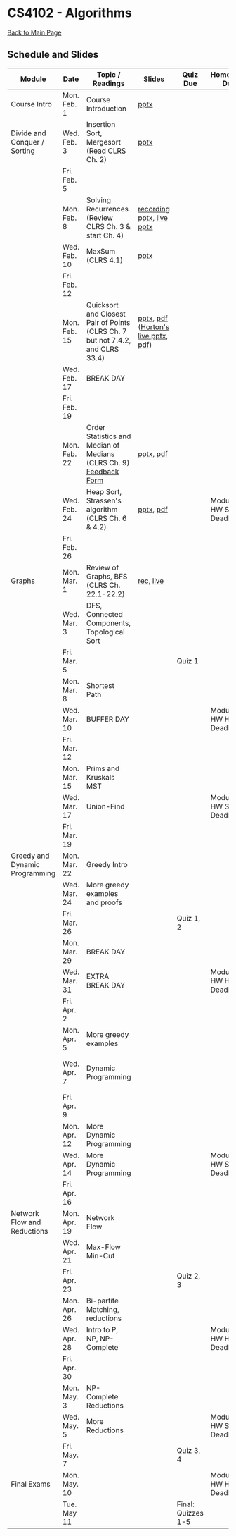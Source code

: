 CS4102 - Algorithms
===============================

[Back to Main Page](../readme.html)

<a name="introduction"></a>Schedule and Slides
--------------------------------------- 

| Module | Date | Topic / Readings | Slides | Quiz Due | Homework Due | Recommended Deadline
|-----------------|------|-----------------------------|-------| -------| ------------------| ------------------|
| Course Intro | Mon. Feb. 1 | Course Introduction | [pptx](./courseintroduction.pptx) | | | |
| Divide and Conquer / Sorting | Wed. Feb. 3 | Insertion Sort, Mergesort <br/> (Read CLRS Ch. 2) | [pptx](./sorting-intro.pptx) | | | |
| | Fri. Feb. 5  | | | | |
| | Mon. Feb. 8 | Solving Recurrences  <br/> (Review CLRS Ch. 3 & start Ch. 4) | [recording pptx](./recurrences_recorded.pptx), [live pptx](./recurrences_live.pptx) | | | |
| | Wed. Feb. 10 | MaxSum <br/> (CLRS 4.1)| [pptx](./maxsum_recorded.pptx) | | | |
| | Fri. Feb. 12  | | | | | |
| | Mon. Feb. 15 | Quicksort and Closest Pair of Points <br/> (CLRS Ch. 7 but not 7.4.2, and CLRS 33.4) | [pptx](./closestpair_quicksort.pptx), [pdf](./closestpair_quicksort.pdf) <br/> ([Horton's live pptx](./closestpair_quicksort_live.pptx), [pdf](./closestpair_quicksort_live.pdf)) | | | |
| | Wed. Feb. 17 | BREAK DAY | | | | Prog. Distancing (Recommended) |
| | Fri. Feb. 19  | | | | | |
| | Mon. Feb. 22 | Order Statistics and Median of Medians <br/> (CLRS Ch. 9) <br/> [Feedback Form](https://forms.gle/4BQiZqXovdbBnwcJ7)| [pptx](./quickselect_MM.pptx), [pdf](./quickselect_MM.pdf) | | | |
| | Wed. Feb. 24 | Heap Sort, Strassen's algorithm <br/> (CLRS Ch. 6 & 4.2) |[pptx](./heapsort_strassen.pptx), [pdf](./heapsort_strassen.pdf) | | Module 1 HW Soft Deadline | Written Recurrence Relations (Recommended) |
| | Fri. Feb. 26  | | | | | |
| Graphs | Mon. Mar. 1 | Review of Graphs, BFS <br/> (CLRS Ch. 22.1-22.2) | [rec](./graphs-BFS-recorded.pptx), [live](./graphs-BFS-live.pptx) | | | |
| | Wed. Mar. 3 | DFS, Connected Components, Topological Sort | | | | 1 Module one advanced HW (Recommended) |
| | Fri. Mar. 5  | | | Quiz 1 | | |
| | Mon. Mar. 8 | Shortest Path | | | | |
| | Wed. Mar. 10 | BUFFER DAY | | | Module 1 HW Hard Deadline | Graphs Written (Recommended) |
| | Fri. Mar. 12  | | | | | |
| | Mon. Mar. 15 | Prims and Kruskals MST | | | | |
| | Wed. Mar. 17 | Union-Find | | | Module 2 HW Soft Deadline | Prog. Wiring a House (Recommended) |
| | Fri. Mar. 19  | | | | | |
| Greedy and Dynamic Programming | Mon. Mar. 22 | Greedy Intro | | | | |
| | Wed. Mar. 24 | More greedy examples and proofs | | | | 1 Module Two Advanced HW (Recommended) |
| | Fri. Mar. 26  | | | Quiz 1, 2 | | |
| | Mon. Mar. 29 | BREAK DAY | | | | |
| | Wed. Mar. 31 | EXTRA BREAK DAY | | | Module 2 HW Hard Deadline | |
| | Fri. Apr. 2  | | | | | |
| | Mon. Apr. 5 | More greedy examples | | | | |
| | Wed. Apr. 7 | Dynamic Programming | | | | Greedy / Dyn. Prog. Written Basic (Recommended) |
| | Fri. Apr. 9  | | | | | |
| | Mon. Apr. 12 | More Dynamic Programming | | | | |
| | Wed. Apr. 14 | More Dynamic Programming | | | Module 3 HW Soft Deadline | Prog. Drainage (Recommended) |
| | Fri. Apr. 16  | | | | | |
| Network Flow and Reductions | Mon. Apr. 19 | Network Flow | | | | |
| | Wed. Apr. 21 | Max-Flow Min-Cut | | | | 1 Module Three Advanced HW (Recommended) |
| | Fri. Apr. 23  | | | Quiz 2, 3 | | |
| | Mon. Apr. 26 | Bi-partite Matching, reductions | | | | |
| | Wed. Apr. 28 | Intro to P, NP, NP-Complete | | | Module 3 HW Hard Deadline | Prog. Network Flow (Recommended) |
| | Fri. Apr. 30  | | | | | |
| | Mon. May. 3 | NP-Complete Reductions | | | | |
| | Wed. May. 5 | More Reductions | | | Module 4 HW Soft Deadline | Network Flow Basic Written (Recommended) |
| | Fri. May. 7  | | | Quiz 3, 4 | | |
| Final Exams | Mon. May. 10 | | | | Module 4 HW Hard Deadline | 1 Module Four advanced HW (Recommended)  |
| | Tue. May 11 | | | Final: Quizzes 1-5 | | |

